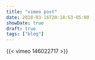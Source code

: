```yaml
---
title: "vimeo post"
date: 2018-03-16T20:18:53-05:00
showDate: true
draft: true
tags: ["blog"]
---
```


{{< vimeo 146022717 >}}
